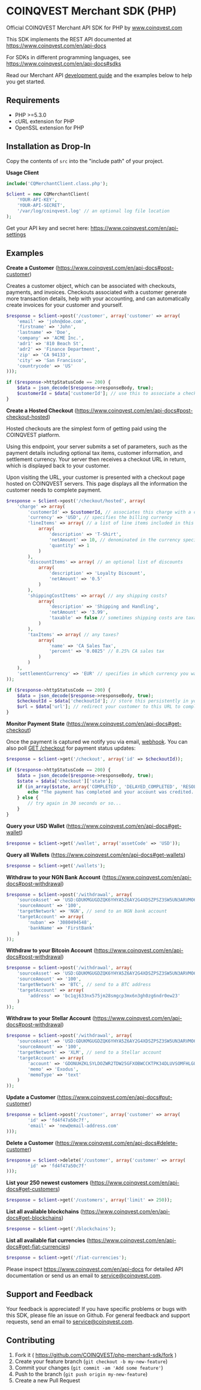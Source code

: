 # COINQVEST Merchant SDK (PHP)

Official COINQVEST Merchant API SDK for PHP by www.coinqvest.com

This SDK implements the REST API documented at https://www.coinqvest.com/en/api-docs

For SDKs in different programming languages, see https://www.coinqvest.com/en/api-docs#sdks

Read our Merchant API [development guide](https://www.coinqvest.com/en/blog/guide-mastering-cryptocurrency-checkouts-with-coinqvest-merchant-apis-321ac139ce15) and the examples below to help you get started.

Requirements
------------
* PHP >=5.3.0
* cURL extension for PHP
* OpenSSL extension for PHP

Installation as Drop-In
-----------------------
Copy the contents of `src` into the "include path" of your project.

**Usage Client**
```php
include('CQMerchantClient.class.php');

$client = new CQMerchantClient(
    'YOUR-API-KEY',
    'YOUR-API-SECRET',
    '/var/log/coinqvest.log' // an optional log file location
);
```

Get your API key and secret here: https://www.coinqvest.com/en/api-settings

## Examples

**Create a Customer** (https://www.coinqvest.com/en/api-docs#post-customer)

Creates a customer object, which can be associated with checkouts, payments, and invoices. Checkouts associated with a customer generate more transaction details, help with your accounting, and can automatically create invoices for your customer and yourself.

```php
$response = $client->post('/customer', array('customer' => array(
    'email' => 'john@doe.com',
    'firstname' => 'John',
    'lastname' => 'Doe',
    'company' => 'ACME Inc.',
    'adr1' => '810 Beach St',
    'adr2' => 'Finance Department',
    'zip' => 'CA 94133',
    'city' => 'San Francisco',
    'countrycode' => 'US'
)));

if ($response->httpStatusCode == 200) {   
    $data = json_decode($response->responseBody, true);
    $customerId = $data['customerId']; // use this to associate a checkout with this customer
}
```

**Create a Hosted Checkout** (https://www.coinqvest.com/en/api-docs#post-checkout-hosted)

Hosted checkouts are the simplest form of getting paid using the COINQVEST platform. 

Using this endpoint, your server submits a set of parameters, such as the payment details including optional tax items, customer information, and settlement currency. Your server then receives a checkout URL in return, which is displayed back to your customer. 

Upon visiting the URL, your customer is presented with a checkout page hosted on COINQVEST servers. This page displays all the information the customer needs to complete payment.

```php
$response = $client->post('/checkout/hosted', array(
    'charge' => array(
        'customerId' => $customerId, // associates this charge with a customer
        'currency' => 'USD', // specifies the billing currency
        'lineItems' => array( // a list of line items included in this charge
            array(
                'description' => 'T-Shirt',
                'netAmount' => 10, // denominated in the currency specified above
                'quantity' => 1
            )
        ),
        'discountItems' => array( // an optional list of discounts
            array(
                'description' => 'Loyalty Discount',
                'netAmount' => '0.5'
            )
        ),
        'shippingCostItems' => array( // any shipping costs?
            array(
                'description' => 'Shipping and Handling',
                'netAmount' => '3.99',
                'taxable' => false // sometimes shipping costs are taxable
            )
        ),
        'taxItems' => array( // any taxes?
            array(
                'name' => 'CA Sales Tax',
                'percent' => '0.0825' // 8.25% CA sales tax
            )
        )
    ),
    'settlementCurrency' => 'EUR' // specifies in which currency you want to settle 
));

if ($response->httpStatusCode == 200) {   
    $data = json_decode($response->responseBody, true);
    $checkoutId = $data['checkoutId']; // store this persistently in your database
    $url = $data['url']; // redirect your customer to this URL to complete the payment
}
```

**Monitor Payment State** (https://www.coinqvest.com/en/api-docs#get-checkout)

Once the payment is captured we notify you via email, [webhook](https://www.coinqvest.com/en/api-docs#webhook-concepts). You can also poll [GET /checkout](https://www.coinqvest.com/en/api-docs#get-checkout) for payment status updates:

```php
$response = $client->get('/checkout', array('id' => $checkoutId));

if ($response->httpStatusCode == 200) {   
    $data = json_decode($response->responseBody, true);
    $state = $data['checkout']['state'];
    if (in_array($state, array('COMPLETED', 'DELAYED_COMPLETED', 'RESOLVED'))) {
        echo "The payment has completed and your account was credited. You can now ship the goods."
    } else {
        // try again in 30 seconds or so...
    }
}
```

**Query your USD Wallet** (https://www.coinqvest.com/en/api-docs#get-wallet)
```php
$response = $client->get('/wallet', array('assetCode' => 'USD'));
```

**Query all Wallets** (https://www.coinqvest.com/en/api-docs#get-wallets)
```php
$response = $client->get('/wallets');
```

**Withdraw to your NGN Bank Account** (https://www.coinqvest.com/en/api-docs#post-withdrawal)
```php
$response = $client->post('/withdrawal', array(
    'sourceAsset' => 'USD:GDUKMGUGDZQK6YHYA5Z6AY2G4XDSZPSZ3SW5UN3ARVMO6QSRDWP5YLEX', // withdraw from your USD wallet
    'sourceAmount' => '100',
    'targetNetwork' => 'NGN', // send to an NGN bank account
    'targetAccount' => array(
        'nuban' => '3080494548',
        'bankName' => 'FirstBank'
    )
));
```

**Withdraw to your Bitcoin Account** (https://www.coinqvest.com/en/api-docs#post-withdrawal)
```php
$response = $client->post('/withdrawal', array(
    'sourceAsset' => 'USD:GDUKMGUGDZQK6YHYA5Z6AY2G4XDSZPSZ3SW5UN3ARVMO6QSRDWP5YLEX', // withdraw from your USD wallet
    'sourceAmount' => '100',
    'targetNetwork' => 'BTC', // send to a BTC address
    'targetAccount' => array(
        'address' => 'bc1qj633nx575jm28smgcp3mx6n3gh0zg6ndr0ew23'
    )
));
```

**Withdraw to your Stellar Account** (https://www.coinqvest.com/en/api-docs#post-withdrawal)
```php
$response = $client->post('/withdrawal', array(
    'sourceAsset' => 'USD:GDUKMGUGDZQK6YHYA5Z6AY2G4XDSZPSZ3SW5UN3ARVMO6QSRDWP5YLEX', // withdraw from your USD wallet
    'sourceAmount' => '100',
    'targetNetwork' => 'XLM', // send to a Stellar account
    'targetAccount' => array(
        'account' => 'GDONUHZKLSYLDOZWR2TDW25GFXOBWCCKTPK34DLUVSOMFHLGURX6FNU6',
        'memo' => 'Exodus',
        'memoType' => 'text'
    )
));
```

**Update a Customer** (https://www.coinqvest.com/en/api-docs#put-customer)
```php
$response = $client->post('/customer', array('customer' => array(
        'id' => 'fd4f47a50c7f',
        'email' => 'new@email-address.com'
)));
```

**Delete a Customer** (https://www.coinqvest.com/en/api-docs#delete-customer)
```php
$response = $client->delete('/customer', array('customer' => array(
        'id' => 'fd4f47a50c7f'
)));
```

**List your 250 newest customers** (https://www.coinqvest.com/en/api-docs#get-customers)
```php
$response = $client->get('/customers', array('limit' => 250));
```

**List all available blockchains** (https://www.coinqvest.com/en/api-docs#get-blockchains)
```php
$response = $client->get('/blockchains');
```

**List all available fiat currencies** (https://www.coinqvest.com/en/api-docs#get-fiat-currencies)
```php
$response = $client->get('/fiat-currencies');
```

Please inspect https://www.coinqvest.com/en/api-docs for detailed API documentation or send us an email to service@coinqvest.com.

Support and Feedback
--------------------
Your feedback is appreciated! If you have specific problems or bugs with this SDK, please file an issue on Github. For general feedback and support requests, send an email to service@coinqvest.com.

Contributing
------------

1. Fork it ( https://github.com/COINQVEST/php-merchant-sdk/fork )
2. Create your feature branch (`git checkout -b my-new-feature`)
3. Commit your changes (`git commit -am 'Add some feature'`)
4. Push to the branch (`git push origin my-new-feature`)
5. Create a new Pull Request
